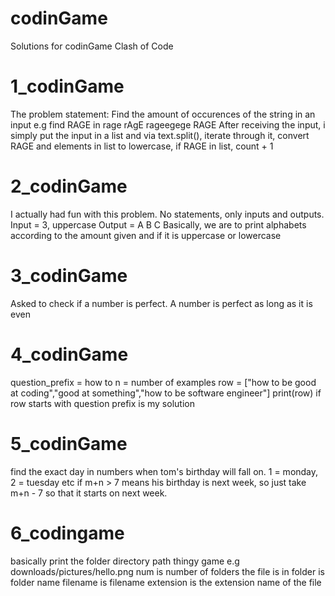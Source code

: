 # codinGame
Solutions for codinGame Clash of Code

# 1_codinGame
The problem statement: Find the amount of occurences of the string in an input e.g find RAGE in rage rAgE rageegege RAGE
After receiving the input, i simply put the input in a list and via text.split(), iterate through it, convert RAGE and elements in list to lowercase, if RAGE in list, count + 1

# 2_codinGame
I actually had fun with this problem. No statements, only inputs and outputs.
Input = 3, uppercase
Output = A B C
Basically, we are to print alphabets according to the amount given and if it is uppercase or lowercase

# 3_codinGame
Asked to check if a number is perfect. A number is perfect as long as it is even

# 4_codinGame
question_prefix = how to
n = number of examples
row = ["how to be good at coding","good at something","how to be software engineer"]
print(row) if row starts with question prefix is my solution

# 5_codinGame
find the exact day in numbers when tom's birthday will fall on. 1 = monday, 2 = tuesday etc
if m+n > 7 means his birthday is next week, so just take m+n - 7 so that it starts on next week.

# 6_codingame
basically print the folder directory path thingy game e.g downloads/pictures/hello.png
num is number of folders the file is in
folder is folder name
filename is filename
extension is the extension name of the file



